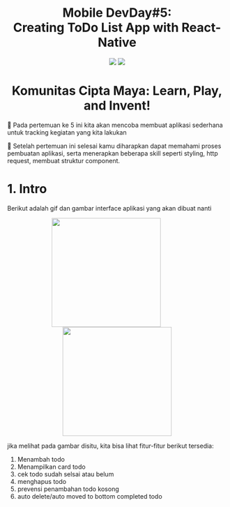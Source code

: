 <h1 align="center">
  Mobile DevDay#5:<br>Creating ToDo List App with React-Native
</h1>

<p align="center">
  <image src="https://i.ibb.co/Ss490SL/logo-color.png">
  <image src="https://i.ibb.co/c6Gm061/logoreact.png">
</p>

<h1 align="center">Komunitas Cipta Maya: Learn, Play, and Invent!</h1>

:rocket: Pada pertemuan ke 5 ini kita akan mencoba membuat aplikasi sederhana untuk tracking kegiatan yang kita lakukan

:100: Setelah pertemuan ini selesai kamu diharapkan dapat memahami proses pembuatan aplikasi, serta menerapkan beberapa skill seperti styling, http request, membuat struktur component.

# 1. Intro

Berikut adalah gif dan gambar interface aplikasi yang akan dibuat nanti

<p align="center">
  <image src="https://i.ibb.co/Nj3fBJ6/todogif.gif" style="margin-right: 50px" width="250px">
  <image src="https://i.ibb.co/x16DLgz/todoscreen.png" width="250px">
</p>

jika melihat pada gambar disitu, kita bisa lihat fitur-fitur berikut tersedia:

1. Menambah todo
2. Menampilkan card todo
3. cek todo sudah selsai atau belum
4. menghapus todo
5. prevensi penambahan todo kosong
6. auto delete/auto moved to bottom completed todo
